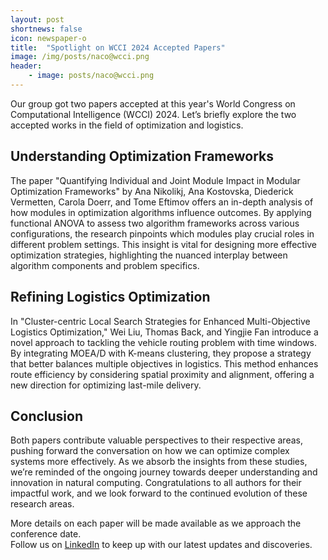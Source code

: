 ```yaml
---
layout: post
shortnews: false
icon: newspaper-o
title:  "Spotlight on WCCI 2024 Accepted Papers"
image: /img/posts/naco@wcci.png
header:
    - image: posts/naco@wcci.png
---
```



Our group got two papers accepted at this year's World Congress on Computational Intelligence (WCCI) 2024. Let’s briefly explore the two accepted works in the field of optimization and logistics.

## Understanding Optimization Frameworks

The paper "Quantifying Individual and Joint Module Impact in Modular Optimization Frameworks" by Ana Nikolikj, Ana Kostovska, Diederick Vermetten, Carola Doerr, and Tome Eftimov offers an in-depth analysis of how modules in optimization algorithms influence outcomes. By applying functional ANOVA to assess two algorithm frameworks across various configurations, the research pinpoints which modules play crucial roles in different problem settings. This insight is vital for designing more effective optimization strategies, highlighting the nuanced interplay between algorithm components and problem specifics.

## Refining Logistics Optimization

In "Cluster-centric Local Search Strategies for Enhanced Multi-Objective Logistics Optimization," Wei Liu, Thomas Back, and Yingjie Fan introduce a novel approach to tackling the vehicle routing problem with time windows. By integrating MOEA/D with K-means clustering, they propose a strategy that better balances multiple objectives in logistics. This method enhances route efficiency by considering spatial proximity and alignment, offering a new direction for optimizing last-mile delivery.

## Conclusion

Both papers contribute valuable perspectives to their respective areas, pushing forward the conversation on how we can optimize complex systems more effectively. As we absorb the insights from these studies, we’re reminded of the ongoing journey towards deeper understanding and innovation in natural computing. Congratulations to all authors for their impactful work, and we look forward to the continued evolution of these research areas.

More details on each paper will be made available as we approach the conference date.  
Follow us on <a href="https://linkedin.com/company/naco-liacs/" target="_blank">LinkedIn</a> to keep up with our latest updates and discoveries.
